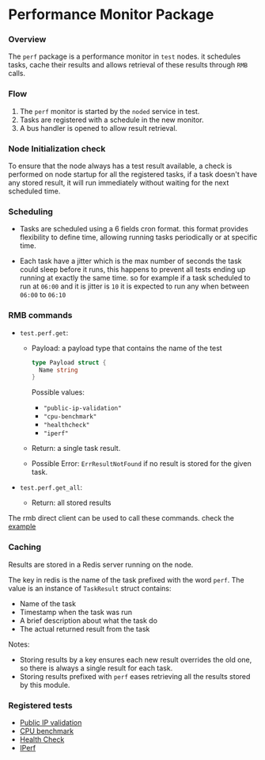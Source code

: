 # Performance Monitor Package

### Overview

The `perf` package is a performance monitor in `test` nodes. it schedules tasks, cache their results and allows retrieval of these results through `RMB` calls.

### Flow

1. The `perf` monitor is started by the `noded` service in test.
2. Tasks are registered with a schedule in the new monitor.
3. A bus handler is opened to allow result retrieval.

### Node Initialization check

To ensure that the node always has a test result available, a check is performed on node startup for all the registered tasks, if a task doesn't have any stored result, it will run immediately without waiting for the next scheduled time.

### Scheduling

- Tasks are scheduled using a 6 fields cron format. this format provides flexibility to define time, allowing running tasks periodically or at specific time.

- Each task have a jitter which is the max number of seconds the task could sleep before it runs, this happens to prevent all tests ending up running at exactly the same time. so for example if a task scheduled to run at `06:00` and it is jitter is `10` it is expected to run any when between `06:00` to `06:10`

### RMB commands

- `test.perf.get`:

  - Payload: a payload type that contains the name of the test

    ```go
    type Payload struct {
      Name string
    }
    ```

    Possible values:

    - `"public-ip-validation"`
    - `"cpu-benchmark"`
    - `"healthcheck"`
    - `"iperf"`

  - Return: a single task result.

  - Possible Error: `ErrResultNotFound` if no result is stored for the given task.

- `test.perf.get_all`:

  - Return: all stored results

The rmb direct client can be used to call these commands. check the [example](https://github.com/threefoldtech/tfgrid-sdk-go/blob/development/rmb-sdk-go/examples/rpc_client/main.go)

### Caching

Results are stored in a Redis server running on the node.

The key in redis is the name of the task prefixed with the word `perf`.
The value is an instance of `TaskResult` struct contains:

- Name of the task
- Timestamp when the task was run
- A brief description about what the task do
- The actual returned result from the task

Notes:

- Storing results by a key ensures each new result overrides the old one, so there is always a single result for each task.
- Storing results prefixed with `perf` eases retrieving all the results stored by this module.

### Registered tests

- [Public IP validation](./publicips.md)
- [CPU benchmark](./cpubench.md)
- [Health Check](./healthcheck.md)
- [IPerf](./iperf.md)
